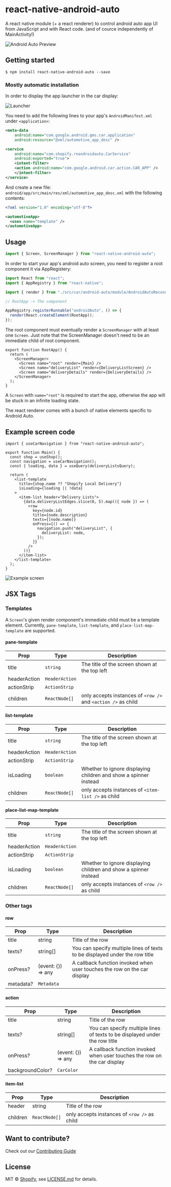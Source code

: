 # react-native-android-auto

A react native module (+ a react renderer) to control android auto app UI from JavaScript and with React code. (and of cource independently of MainActivity!)

![Android Auto Preview](./docs/android-auto-preview.gif)

## Getting started

`$ npm install react-native-android-auto --save`

### Mostly automatic installation

In order to display the app launcher in the car display:

![Launcher](./docs/launcher.png)

You need to add the following lines to your app's `AndroidManifest.xml` under `<application>`:

```xml
<meta-data
    android:name="com.google.android.gms.car.application"
    android:resource="@xml/automotive_app_desc" />

<service
    android:name="com.shopify.rnandroidauto.CarService"
    android:exported="true">
    <intent-filter>
    <action android:name="com.google.android.car.action.CAR_APP" />
    </intent-filter>
</service>
```

And create a new file: `android/app/src/main/res/xml/automotive_app_desc.xml` with the following contents:

```xml
<?xml version="1.0" encoding="utf-8"?>

<automotiveApp>
  <uses name="template" />
</automotiveApp>
```

## Usage

```javascript
import { Screen, ScreenManager } from "react-native-android-auto";
```

In order to start your app's android auto screen, you need to register a root component it via AppRegistery:

```ts
import React from "react";
import { AppRegistry } from "react-native";

import { render } from "./src/car/android-auto/module/AndroidAutoReconciler";

// RootApp -> The component

AppRegistry.registerRunnable("androidAuto", () => {
  render(React.createElement(RootApp));
});
```

The root component must eventually render a `ScreenManager` with at least one `Screen`. Just note that the ScreenManager doesn't need to be an immediate child of root component.

```tsx
export function RootApp() {
  return (
    <ScreenManager>
      <Screen name="root" render={Main} />
      <Screen name="deliveryList" render={DeliveryListScreen} />
      <Screen name="deliveryDetails" render={DeliveryDetails} />
    </ScreenManager>
  );
}
```

A `Screen` with `name="root"` is required to start the app, otherwise the app will be stuck in an infinite loading state.

The react renderer comes with a bunch of native elements specific to Android Auto.

## Example screen code

```tsx
import { useCarNavigation } from "react-native-android-auto";

export function Main() {
  const shop = useShop();
  const navigation = useCarNavigation();
  const { loading, data } = useQuery(deliveryListsQuery);

  return (
    <list-template
      title={shop.name ?? "Shopify Local Delivery"}
      isLoading={loading || !data}
    >
      <item-list header="Delivery Lists">
        {data.deliveryListEdges.slice(0, 5).map(({ node }) => (
          <row
            key={node.id}
            title={node.description}
            texts={[node.name]}
            onPress={() => {
              navigation.push("deliveryList", {
                deliveryList: node,
              });
            }}
          />
        ))}
      </item-list>
    </list-template>
  );
}
```

![Example screen](./docs/preview-code-1.png)

## JSX Tags

### Templates

A `Screen`'s given render component's immediate child must be a template element. Currently, `pane-template`, `list-template`, and `place-list-map-template` are supported.

#### pane-template

| Prop         | Type           | Description                                                   |
| ------------ | -------------- | ------------------------------------------------------------- |
| title        | `string`       | The title of the screen shown at the top left                 |
| headerAction | `HeaderAction` |                                                               |
| actionStrip  | `ActionStrip`  |                                                               |
| children     | `ReactNode[]`  | only accepts instances of `<row />` and `<action />` as child |

#### list-template

| Prop         | Type           | Description                                                      |
| ------------ | -------------- | ---------------------------------------------------------------- |
| title        | `string`       | The title of the screen shown at the top left                    |
| headerAction | `HeaderAction` |                                                                  |
| actionStrip  | `ActionStrip`  |                                                                  |
| isLoading    | `boolean`      | Whether to ignore displaying children and show a spinner instead |
| children     | `ReactNode[]`  | only accepts instances of `<item-list />` as child               |

#### place-list-map-template

| Prop         | Type           | Description                                                      |
| ------------ | -------------- | ---------------------------------------------------------------- |
| title        | `string`       | The title of the screen shown at the top left                    |
| headerAction | `HeaderAction` |                                                                  |
| actionStrip  | `ActionStrip`  |                                                                  |
| isLoading    | `boolean`      | Whether to ignore displaying children and show a spinner instead |
| children     | `ReactNode[]`  | only accepts instances of `<row />` as child                     |

### Other tags

#### row

| Prop      | Type               | Description                                                                 |
| --------- | ------------------ | --------------------------------------------------------------------------- |
| title     | string             | Title of the row                                                            |
| texts?    | string[]           | You can specify multiple lines of texts to be displayed under the row title |
| onPress?  | (event: {}) => any | A callback function invoked when user touches the row on the car display    |
| metadata? | `Metadata`         |                                                                             |

#### action

| Prop             | Type               | Description                                                                 |
| ---------------- | ------------------ | --------------------------------------------------------------------------- |
| title            | string             | Title of the row                                                            |
| texts?           | string[]           | You can specify multiple lines of texts to be displayed under the row title |
| onPress?         | (event: {}) => any | A callback function invoked when user touches the row on the car display    |
| backgroundColor? | `CarColor`         |                                                                             |

#### item-list

| Prop     | Type          | Description                                  |
| -------- | ------------- | -------------------------------------------- |
| header   | string        | Title of the row                             |
| children | `ReactNode[]` | only accepts instances of `<row />` as child |

## Want to contribute?

Check out our [Contributing Guide](./.github/CONTRIBUTING.md)

## License

MIT &copy; [Shopify](https://shopify.com/), see [LICENSE.md](LICENSE.md) for details.
